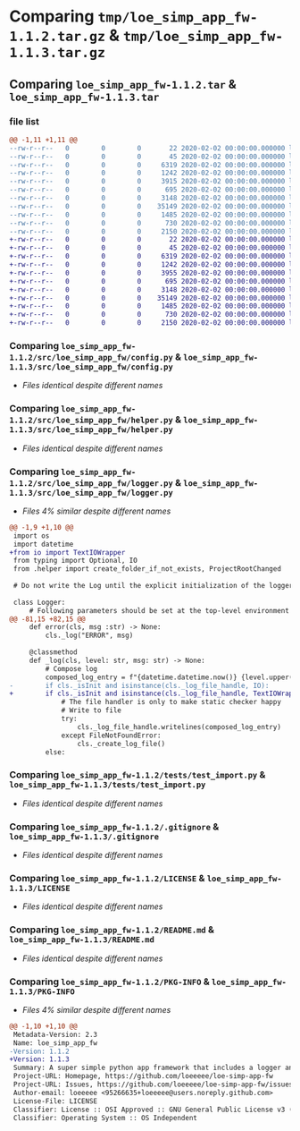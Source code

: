 # Comparing `tmp/loe_simp_app_fw-1.1.2.tar.gz` & `tmp/loe_simp_app_fw-1.1.3.tar.gz`

## Comparing `loe_simp_app_fw-1.1.2.tar` & `loe_simp_app_fw-1.1.3.tar`

### file list

```diff
@@ -1,11 +1,11 @@
--rw-r--r--   0        0        0       22 2020-02-02 00:00:00.000000 loe_simp_app_fw-1.1.2/config-example.yaml
--rw-r--r--   0        0        0       45 2020-02-02 00:00:00.000000 loe_simp_app_fw-1.1.2/src/loe_simp_app_fw/__init__.py
--rw-r--r--   0        0        0     6319 2020-02-02 00:00:00.000000 loe_simp_app_fw-1.1.2/src/loe_simp_app_fw/config.py
--rw-r--r--   0        0        0     1242 2020-02-02 00:00:00.000000 loe_simp_app_fw-1.1.2/src/loe_simp_app_fw/helper.py
--rw-r--r--   0        0        0     3915 2020-02-02 00:00:00.000000 loe_simp_app_fw-1.1.2/src/loe_simp_app_fw/logger.py
--rw-r--r--   0        0        0      695 2020-02-02 00:00:00.000000 loe_simp_app_fw-1.1.2/tests/test_import.py
--rw-r--r--   0        0        0     3148 2020-02-02 00:00:00.000000 loe_simp_app_fw-1.1.2/.gitignore
--rw-r--r--   0        0        0    35149 2020-02-02 00:00:00.000000 loe_simp_app_fw-1.1.2/LICENSE
--rw-r--r--   0        0        0     1485 2020-02-02 00:00:00.000000 loe_simp_app_fw-1.1.2/README.md
--rw-r--r--   0        0        0      730 2020-02-02 00:00:00.000000 loe_simp_app_fw-1.1.2/pyproject.toml
--rw-r--r--   0        0        0     2150 2020-02-02 00:00:00.000000 loe_simp_app_fw-1.1.2/PKG-INFO
+-rw-r--r--   0        0        0       22 2020-02-02 00:00:00.000000 loe_simp_app_fw-1.1.3/config-example.yaml
+-rw-r--r--   0        0        0       45 2020-02-02 00:00:00.000000 loe_simp_app_fw-1.1.3/src/loe_simp_app_fw/__init__.py
+-rw-r--r--   0        0        0     6319 2020-02-02 00:00:00.000000 loe_simp_app_fw-1.1.3/src/loe_simp_app_fw/config.py
+-rw-r--r--   0        0        0     1242 2020-02-02 00:00:00.000000 loe_simp_app_fw-1.1.3/src/loe_simp_app_fw/helper.py
+-rw-r--r--   0        0        0     3955 2020-02-02 00:00:00.000000 loe_simp_app_fw-1.1.3/src/loe_simp_app_fw/logger.py
+-rw-r--r--   0        0        0      695 2020-02-02 00:00:00.000000 loe_simp_app_fw-1.1.3/tests/test_import.py
+-rw-r--r--   0        0        0     3148 2020-02-02 00:00:00.000000 loe_simp_app_fw-1.1.3/.gitignore
+-rw-r--r--   0        0        0    35149 2020-02-02 00:00:00.000000 loe_simp_app_fw-1.1.3/LICENSE
+-rw-r--r--   0        0        0     1485 2020-02-02 00:00:00.000000 loe_simp_app_fw-1.1.3/README.md
+-rw-r--r--   0        0        0      730 2020-02-02 00:00:00.000000 loe_simp_app_fw-1.1.3/pyproject.toml
+-rw-r--r--   0        0        0     2150 2020-02-02 00:00:00.000000 loe_simp_app_fw-1.1.3/PKG-INFO
```

### Comparing `loe_simp_app_fw-1.1.2/src/loe_simp_app_fw/config.py` & `loe_simp_app_fw-1.1.3/src/loe_simp_app_fw/config.py`

 * *Files identical despite different names*

### Comparing `loe_simp_app_fw-1.1.2/src/loe_simp_app_fw/helper.py` & `loe_simp_app_fw-1.1.3/src/loe_simp_app_fw/helper.py`

 * *Files identical despite different names*

### Comparing `loe_simp_app_fw-1.1.2/src/loe_simp_app_fw/logger.py` & `loe_simp_app_fw-1.1.3/src/loe_simp_app_fw/logger.py`

 * *Files 4% similar despite different names*

```diff
@@ -1,9 +1,10 @@
 import os
 import datetime
+from io import TextIOWrapper
 from typing import Optional, IO
 from .helper import create_folder_if_not_exists, ProjectRootChanged
 
 # Do not write the Log until the explicit initialization of the logger
 
 class Logger:
     # Following parameters should be set at the top-level environment of the project
@@ -81,15 +82,15 @@
     def error(cls, msg :str) -> None:
         cls._log("ERROR", msg)
 
     @classmethod
     def _log(cls, level: str, msg: str) -> None:
         # Compose log
         composed_log_entry = f"{datetime.datetime.now()} {level.upper()}: {msg}\n"
-        if cls._isInit and isinstance(cls._log_file_handle, IO): 
+        if cls._isInit and isinstance(cls._log_file_handle, TextIOWrapper): 
             # The file handler is only to make static checker happy
             # Write to file
             try:
                 cls._log_file_handle.writelines(composed_log_entry)
             except FileNotFoundError:
                 cls._create_log_file()
         else:
```

### Comparing `loe_simp_app_fw-1.1.2/tests/test_import.py` & `loe_simp_app_fw-1.1.3/tests/test_import.py`

 * *Files identical despite different names*

### Comparing `loe_simp_app_fw-1.1.2/.gitignore` & `loe_simp_app_fw-1.1.3/.gitignore`

 * *Files identical despite different names*

### Comparing `loe_simp_app_fw-1.1.2/LICENSE` & `loe_simp_app_fw-1.1.3/LICENSE`

 * *Files identical despite different names*

### Comparing `loe_simp_app_fw-1.1.2/README.md` & `loe_simp_app_fw-1.1.3/README.md`

 * *Files identical despite different names*

### Comparing `loe_simp_app_fw-1.1.2/PKG-INFO` & `loe_simp_app_fw-1.1.3/PKG-INFO`

 * *Files 4% similar despite different names*

```diff
@@ -1,10 +1,10 @@
 Metadata-Version: 2.3
 Name: loe_simp_app_fw
-Version: 1.1.2
+Version: 1.1.3
 Summary: A super simple python app framework that includes a logger and a config manager. Also usable in jupyter notebook.
 Project-URL: Homepage, https://github.com/loeeeee/loe-simp-app-fw
 Project-URL: Issues, https://github.com/loeeeee/loe-simp-app-fw/issues
 Author-email: loeeeee <95266635+loeeeee@users.noreply.github.com>
 License-File: LICENSE
 Classifier: License :: OSI Approved :: GNU General Public License v3 (GPLv3)
 Classifier: Operating System :: OS Independent
```

